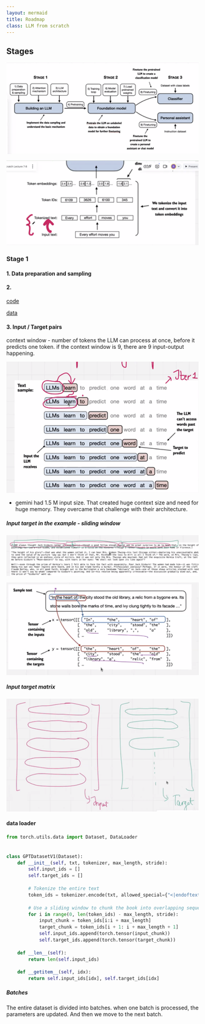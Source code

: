 ```yaml
---
layout: mermaid
title: Roadmap
class: LLM from scratch
---
```


## Stages
![ ](../../../../images/genai/2-22/path.png)

![ ](../../../../images/genai/2-22/Screenshot%202025-02-22%20080503.png)
### Stage 1

#### 1. Data preparation and sampling



#### 2. 

[code](https://colab.research.google.com/drive/1YT817lJ75HFrmwvDGhFHbypl2EQm6ifc?usp=sharing)

[data](https://drive.google.com/file/d/1ORcN3P620z6Aut0bNyW8eeSGh90ItPxx/view)

#### 3. Input / Target pairs

context window - number of tokens the LLM can process at once, before it predicts one token. 
if the context window is 9, there are 9 input-output happening. 

![ ](../../../../images/genai/2-22/input%20target%20pairs.png)

- gemini had 1.5 M input size. That created huge context size and need for huge memory. They overcame that challenge with their architecture.

##### Input target in the example - sliding window
![ ](../../../../images/genai/2-22/input-target-verdict.png)

![](../../../../images/genai/2-22/input-target-mov.png)

##### Input target matrix
![ ](../../../../images/genai/2-22/input-target-mat.png)

#### data loader 

```python
from torch.utils.data import Dataset, DataLoader


class GPTDatasetV1(Dataset):
    def __init__(self, txt, tokenizer, max_length, stride):
        self.input_ids = []
        self.target_ids = []

        # Tokenize the entire text
        token_ids = tokenizer.encode(txt, allowed_special={"<|endoftext|>"})

        # Use a sliding window to chunk the book into overlapping sequences of max_length
        for i in range(0, len(token_ids) - max_length, stride):
            input_chunk = token_ids[i:i + max_length]
            target_chunk = token_ids[i + 1: i + max_length + 1]
            self.input_ids.append(torch.tensor(input_chunk))
            self.target_ids.append(torch.tensor(target_chunk))

    def __len__(self):
        return len(self.input_ids)

    def __getitem__(self, idx):
        return self.input_ids[idx], self.target_ids[idx]
```

##### Batches

The entire dataset is divided into batches. when one batch is processed, the parameters are updated. And then we move to the next batch.